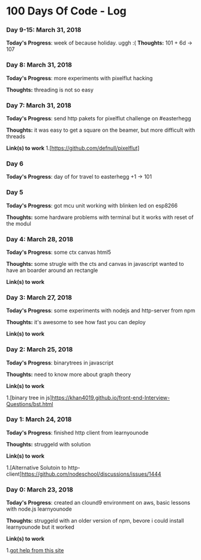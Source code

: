 # 100 Days Of Code - Log

### Day 9-15: March 31, 2018

**Today's Progress**: week of because holiday. uggh :(
**Thoughts:** 101 + 6d -> 107


### Day 8: March 31, 2018

**Today's Progress**: more experiments with pixelflut hacking

**Thoughts:** threading is not so easy 


### Day 7: March 31, 2018

**Today's Progress**: send http pakets for pixelflut challenge on #easterhegg

**Thoughts:** it was easy to get a square on the beamer, but more difficult with threads

**Link(s) to work**
1.[https://github.com/defnull/pixelflut]

### Day 6 

**Today's Progress**: day of for travel to easterhegg
+1 -> 101

### Day 5

**Today's Progress**: got mcu unit working with blinken led on esp8266

**Thoughts:** some hardware problems with terminal but it works with reset of the modul

### Day 4: March 28, 2018

**Today's Progress**: some ctx canvas html5

**Thoughts:** some strugle with the cts and canvas in javascript wanted to have an boarder around an rectangle

**Link(s) to work**


### Day 3: March 27, 2018

**Today's Progress**: some experiments with nodejs and http-server from npm

**Thoughts:** it's awesome to see how fast you can deploy

**Link(s) to work**


### Day 2: March 25, 2018

**Today's Progress**: binarytrees in javascript

**Thoughts:** need to know more about graph theory

**Link(s) to work**

1.[binary tree in js]https://khan4019.github.io/front-end-Interview-Questions/bst.html


### Day 1: March 24, 2018

**Today's Progress**: finished http client from learnyounode

**Thoughts:** struggeld with solution

**Link(s) to work**

1.[Alternative Solutoin to http-client]https://github.com/nodeschool/discussions/issues/1444


### Day 0: March 23, 2018

**Today's Progress**: created an clound9 environment on aws, basic lessons with node.js learnyounode

**Thoughts:** struggeld with an older version of npm, bevore i could install learnyounode but it worked 

**Link(s) to work**

1.[got help from this site](https://askubuntu.com/questions/786272/why-does-installing-node-6-x-on-ubuntu-16-04-actually-install-node-4-2-6) 


